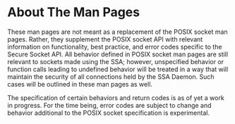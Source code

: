 # About The Man Pages

These man pages are not meant as a replacement of the POSIX socket man pages.
Rather, they supplement the POSIX socket API with relevant information on
functionality, best practice, and error codes specific to the Secure Socket 
API. All behavior defined in POSIX socket man pages are still relevant to
sockets made using the SSA; however, unspecified behavior or function calls
leading to undefined behavior will be treated in a way that will maintain
the security of all connections held by the SSA Daemon. Such cases will
be outlined in these man pages as well.

The specification of certain behaviors and return codes is as of yet a work in 
progress. For the time being, error codes are subject to change and behavior
additional to the POSIX socket specification is experimental.